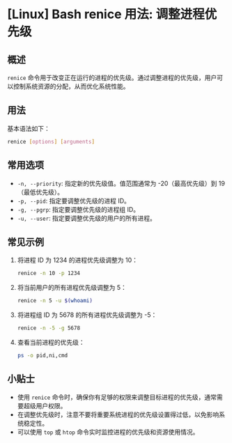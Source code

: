 # [Linux] Bash renice 用法: 调整进程优先级

## 概述
`renice` 命令用于改变正在运行的进程的优先级。通过调整进程的优先级，用户可以控制系统资源的分配，从而优化系统性能。

## 用法
基本语法如下：
```bash
renice [options] [arguments]
```

## 常用选项
- `-n, --priority`: 指定新的优先级值。值范围通常为 -20（最高优先级）到 19（最低优先级）。
- `-p, --pid`: 指定要调整优先级的进程 ID。
- `-g, --pgrp`: 指定要调整优先级的进程组 ID。
- `-u, --user`: 指定要调整优先级的用户的所有进程。

## 常见示例
1. 将进程 ID 为 1234 的进程优先级调整为 10：
   ```bash
   renice -n 10 -p 1234
   ```

2. 将当前用户的所有进程优先级调整为 5：
   ```bash
   renice -n 5 -u $(whoami)
   ```

3. 将进程组 ID 为 5678 的所有进程优先级调整为 -5：
   ```bash
   renice -n -5 -g 5678
   ```

4. 查看当前进程的优先级：
   ```bash
   ps -o pid,ni,cmd
   ```

## 小贴士
- 使用 `renice` 命令时，确保你有足够的权限来调整目标进程的优先级，通常需要超级用户权限。
- 在调整优先级时，注意不要将重要系统进程的优先级设置得过低，以免影响系统稳定性。
- 可以使用 `top` 或 `htop` 命令实时监控进程的优先级和资源使用情况。